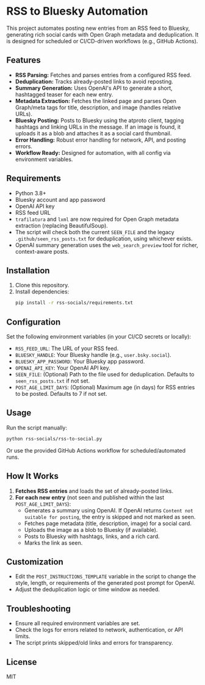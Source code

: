# RSS to Bluesky Automation

This project automates posting new entries from an RSS feed to Bluesky, generating rich social cards with Open Graph metadata and deduplication. It is designed for scheduled or CI/CD-driven workflows (e.g., GitHub Actions).

## Features
- **RSS Parsing:** Fetches and parses entries from a configured RSS feed.
- **Deduplication:** Tracks already-posted links to avoid reposting.
- **Summary Generation:** Uses OpenAI's API to generate a short, hashtagged teaser for each new entry.
- **Metadata Extraction:** Fetches the linked page and parses Open Graph/meta tags for title, description, and image (handles relative URLs).
- **Bluesky Posting:** Posts to Bluesky using the atproto client, tagging hashtags and linking URLs in the message. If an image is found, it uploads it as a blob and attaches it as a social card thumbnail.
- **Error Handling:** Robust error handling for network, API, and posting errors.
- **Workflow Ready:** Designed for automation, with all config via environment variables.

## Requirements
- Python 3.8+
- Bluesky account and app password
- OpenAI API key
- RSS feed URL
- `trafilatura` and `lxml` are now required for Open Graph metadata extraction (replacing BeautifulSoup).
- The script will check both the current `SEEN_FILE` and the legacy `.github/seen_rss_posts.txt` for deduplication, using whichever exists.
- OpenAI summary generation uses the `web_search_preview` tool for richer, context-aware posts.

## Installation

1. Clone this repository.
2. Install dependencies:
   ```bash
   pip install -r rss-socials/requirements.txt
   ```

## Configuration
Set the following environment variables (in your CI/CD secrets or locally):
- `RSS_FEED_URL`: The URL of your RSS feed.
- `BLUESKY_HANDLE`: Your Bluesky handle (e.g., `user.bsky.social`).
- `BLUESKY_APP_PASSWORD`: Your Bluesky app password.
- `OPENAI_API_KEY`: Your OpenAI API key.
- `SEEN_FILE`: (Optional) Path to the file used for deduplication. Defaults to `seen_rss_posts.txt` if not set.
- `POST_AGE_LIMIT_DAYS`: (Optional) Maximum age (in days) for RSS entries to be posted. Defaults to 7 if not set.

## Usage

Run the script manually:
```bash
python rss-socials/rss-to-social.py
```

Or use the provided GitHub Actions workflow for scheduled/automated runs.

## How It Works
1. **Fetches RSS entries** and loads the set of already-posted links.
2. **For each new entry** (not seen and published within the last `POST_AGE_LIMIT_DAYS`):
   - Generates a summary using OpenAI. If OpenAI returns `Content not suitable for posting`, the entry is skipped and not marked as seen.
   - Fetches page metadata (title, description, image) for a social card.
   - Uploads the image as a blob to Bluesky (if available).
   - Posts to Bluesky with hashtags, links, and a rich card.
   - Marks the link as seen.

## Customization
- Edit the `POST_INSTRUCTIONS_TEMPLATE` variable in the script to change the style, length, or requirements of the generated post prompt for OpenAI.
- Adjust the deduplication logic or time window as needed.

## Troubleshooting
- Ensure all required environment variables are set.
- Check the logs for errors related to network, authentication, or API limits.
- The script prints skipped/old links and errors for transparency.

## License
MIT
